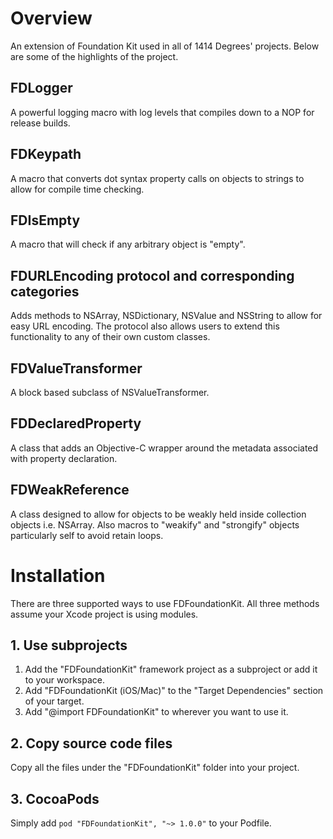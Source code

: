 # Overview
An extension of Foundation Kit used in all of 1414 Degrees' projects. Below are some of the highlights of the project.

## FDLogger
A powerful logging macro with log levels that compiles down to a NOP for release builds.

## FDKeypath
A macro that converts dot syntax property calls on objects to strings to allow for compile time checking.

## FDIsEmpty
A macro that will check if any arbitrary object is "empty".

## FDURLEncoding protocol and corresponding categories
Adds methods to NSArray, NSDictionary, NSValue and NSString to allow for easy URL encoding. The protocol also allows users to extend this functionality to any of their own custom classes.

## FDValueTransformer
A block based subclass of NSValueTransformer.

## FDDeclaredProperty
A class that adds an Objective-C wrapper around the metadata associated with property declaration.

## FDWeakReference
A class designed to allow for objects to be weakly held inside collection objects i.e. NSArray. Also macros to "weakify" and "strongify" objects particularly self to avoid retain loops.

# Installation
There are three supported ways to use FDFoundationKit. All three methods assume your Xcode project is using modules.

## 1. Use subprojects
1. Add the "FDFoundationKit" framework project as a subproject or add it to your workspace.
2. Add "FDFoundationKit (iOS/Mac)" to the "Target Dependencies" section of your target.
3. Add "@import FDFoundationKit" to wherever you want to use it.

## 2. Copy source code files
Copy all the files under the "FDFoundationKit" folder into your project.

## 3. CocoaPods
Simply add `pod "FDFoundationKit", "~> 1.0.0"` to your Podfile.
